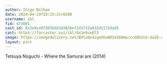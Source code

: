```yaml
---
author: Iñigo Bilbao
date: 2024-04-19T19:15:21+0200
username: ibl
fid: 473001
cast_id: 0x3e9ce073036dd3dd03bef3d1712a032d1172dad5
cast: https://farcaster.xyz/ibl/0x3e9ce073
image: https://imagedelivery.net/BXluQx4ige9GuW0Ia56BHw/ccd862cb-da2b-4073-6d54-cf3053352100/original
layout: post
---
```


Tetsuya Noguchi - Where the Samurai are (2014)

<img src='https://imagedelivery.net/BXluQx4ige9GuW0Ia56BHw/ccd862cb-da2b-4073-6d54-cf3053352100/original' alt='' referrerpolicy='no-referrer'/>
<img src='https://imagedelivery.net/BXluQx4ige9GuW0Ia56BHw/2aff07c7-e315-4df9-b7ab-7161da8da400/original' alt='' referrerpolicy='no-referrer'/>
